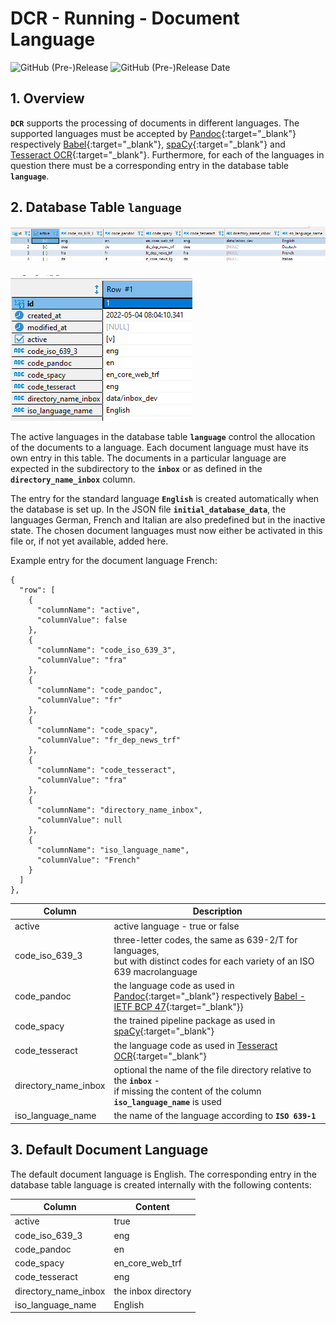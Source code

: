 # DCR - Running - Document Language

![GitHub (Pre-)Release](https://img.shields.io/github/v/release/KonnexionsGmbH/dcr?include_prereleases)
![GitHub (Pre-)Release Date](https://img.shields.io/github/release-date-pre/KonnexionsGmbh/dcr)

## 1. Overview

**`DCR`** supports the processing of documents in different languages. 
The supported languages must be accepted by [Pandoc](https://pandoc.org){:target="_blank"} respectively [Babel](http://mirrors.ctan.org/macros/latex/required/babel/base/babel.pdf){:target="_blank"}, [spaCy](https://spacy.io/usage/models){:target="_blank"} and [Tesseract OCR](https://tesseract-ocr.github.io/tessdoc/Data-Files-in-different-versions.html){:target="_blank"}. 
Furthermore, for each of the languages in question there must be a corresponding entry in the database table **`language`**.

## 2. Database Table **`language`**

![](img/developing_data_model_dbt_language_rows.png)


![](img/developing_data_model_dbt_language_columns.png)

The active languages in the database table **`language`** control the allocation of the documents to a language. 
Each document language must have its own entry in this table. 
The documents in a particular language are expected in the subdirectory to the **`inbox`** or as defined in the **`directory_name_inbox`** column.

The entry for the standard language **`English`** is created automatically when the database is set up. 
In the JSON file **`initial_database_data`**, the languages German, French and Italian are also predefined but in the inactive state. 
The chosen document languages must now either be activated in this file or, if not yet available, added here. 

Example entry for the document language French:

    {
      "row": [
        {
          "columnName": "active",
          "columnValue": false
        },
        {
          "columnName": "code_iso_639_3",
          "columnValue": "fra"
        },
        {
          "columnName": "code_pandoc",
          "columnValue": "fr"
        },
        {
          "columnName": "code_spacy",
          "columnValue": "fr_dep_news_trf"
        },
        {                                   
          "columnName": "code_tesseract",
          "columnValue": "fra"
        },
        {
          "columnName": "directory_name_inbox",
          "columnValue": null
        },
        {
          "columnName": "iso_language_name",
          "columnValue": "French"
        }
      ]
    },


| Column               | Description                                                                                                                                                                                           |
|----------------------|-------------------------------------------------------------------------------------------------------------------------------------------------------------------------------------------------------|
| active               | active language - true or false                                                                                                                                                                       |
| code_iso_639_3       | three-letter codes, the same as 639-2/T for languages, <br>but with distinct codes for each variety of an ISO 639 macrolanguage                                                                       |
| code_pandoc          | the language code as used in [Pandoc](https://pandoc.org){:target="_blank"} respectively [Babel - IETF BCP 47](http://mirrors.ctan.org/macros/latex/required/babel/base/babel.pdf){:target="_blank"}} |
| code_spacy           | the trained pipeline package as used in [spaCy](https://spacy.io/usage/models){:target="_blank"}                                                                                                      |
| code_tesseract       | the language code as used in [Tesseract OCR](https://github.com/tesseract-ocr/tesseract){:target="_blank"}                                                                                            |
| directory_name_inbox | optional the name of the file directory relative to the **`inbox`** - <br>if missing the content of the column **`iso_language_name`** is used                                                        |
| iso_language_name    | the name of the language according to **`ISO 639-1`**                                                                                                                                                 |

## 3. Default Document Language

The default document language is English. 
The corresponding entry in the database table language is created internally with the following contents:

| Column               | Content             |
|----------------------|---------------------|
| active               | true                |
| code_iso_639_3       | eng                 |
| code_pandoc          | en                  |
| code_spacy           | en_core_web_trf     |
| code_tesseract       | eng                 |
| directory_name_inbox | the inbox directory |
| iso_language_name    | English             |
